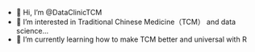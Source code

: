 - 👋 Hi, I’m @DataClinicTCM
- 👀 I’m interested in Traditional Chinese Medicine（TCM） and data science...
- 🌱 I’m currently learning how to make TCM better and universal with R 


<!---
DataClinicTCM/DataClinicTCM is a ✨ special ✨ repository because its `README.md` (this file) appears on your GitHub profile.
You can click the Preview link to take a look at your changes.
--->
